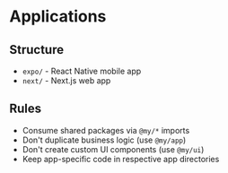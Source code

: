 # Applications

## Structure
- `expo/` - React Native mobile app
- `next/` - Next.js web app

## Rules
- Consume shared packages via `@my/*` imports
- Don't duplicate business logic (use `@my/app`)
- Don't create custom UI components (use `@my/ui`)
- Keep app-specific code in respective app directories
